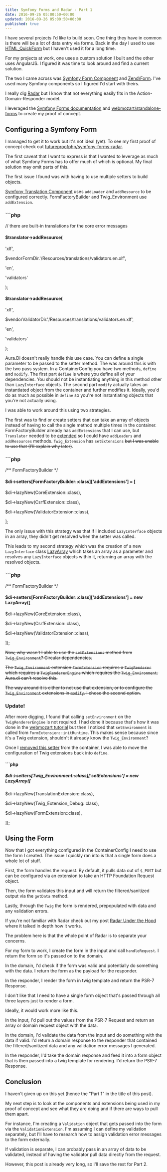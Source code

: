 ```yaml
---
title: Symfony Forms and Radar - Part 1
date: 2016-09-26 05:00:50+00:00
updated: 2016-09-26 05:00:50+00:00
published: true
---
```


I have several projects I'd like to build soon. One thing they have in common is there will be a lot of data entry via forms. Back in the day I used to use [HTML_QuickForm](https://pear.php.net/package/HTML_QuickForm) but I haven't used it for a long time.

For my projects at work, one uses a custom solution I built and the other uses AngularJS. I figured it was time to look around and find a current solution.

The two I came across was [Symfony Form Component](http://symfony.com/doc/current/components/form.html) and [Zend\Form](https://framework.zend.com/manual/2.4/en/modules/zend.form.intro.html). I've used many Symfony components so I figured I'd start with theirs.

I really dig [Radar](/radar-under-the-hood/) but I know that not everything easily fits in the Action-Domain-Responder model.

I leveraged the [Symfony Forms documentation](http://symfony.com/doc/current/components/form.html) and [webmozart/standalone-forms](https://github.com/webmozart/standalone-forms) to create my proof of concept.

## Configuring a Symfony Form

I managed to get it to work but it's not ideal (yet). To see my first proof of concept check out [futureproofphp/symfony-forms-radar](https://github.com/futureproofphp/symfony-forms-radar/tree/1.x).

The first caveat that I want to express is that I wanted to leverage as much of what Symfony Forms has to offer much of which is optional. My final solution may omit parts of this.

The first issue I found was with having to use multiple setters to build objects.

[Symfony Translation Component](http://symfony.com/doc/current/components/translation.html) uses `addLoader` and `addResource` to be configured correctly. FormFactoryBuilder and Twig_Environment use `addExtension`.

### ```php

// there are built-in translations for the core error messages

#### $translator->addResource(

'xlf',

$vendorFormDir.'/Resources/translations/validators.en.xlf',

'en',

'validators'

);

#### $translator->addResource(

'xlf',

$vendorValidatorDir.'/Resources/translations/validators.en.xlf',

'en',

'validators'

);

Aura.Di doesn't really handle this use case. You can define a single parameter to be passed to the setter method. The was around this is with the two pass system. In a ContainerConfig you have two methods, `define` and `modify`. The first part `define` is where you define all of your dependencies. You should not be instantiating anything in this method other than `LazyInterface` objects. The second part `modify` actually takes an instantiated object from the container and further modifies it. Ideally, you'd do as much as possible in `define` so you're not instantiating objects that you're not actually using.

I was able to work around this using two strategies.

The first was to find or create setters that can take an array of objects instead of having to call the single method multiple times in the container. FormFactoryBuilder already has `addExtensions` that I can use, but `Translator` needed to be [extended](https://github.com/futureproofphp/symfony-forms-radar/blob/1.x/src/Translator.php) so I could have `addLoaders` and `addResources` methods. `Twig_Extension` has `setExtensions` <del>but I was unable to use that (I'll explain why later)</del>.

### ```php

/** FormFactoryBuilder */

#### $di->setters[FormFactoryBuilder::class]['addExtensions'] = [

$di->lazyNew(CoreExtension::class),

$di->lazyNew(CsrfExtension::class),

$di->lazyNew(ValidatorExtension::class),

];

The only issue with this strategy was that if I included `LazyInterface` objects in an array, they didn't get resolved when the setter was called.

This leads to my second strategy which was the creation of a new `LazyInterface` class [LazyArray](https://github.com/futureproofphp/symfony-forms-radar/blob/1.x/src/LazyArray.php) which takes an array as a parameter and resolves any `LazyInterface` objects within it, returning an array with the resolved objects.

### ```php

/** FormFactoryBuilder */

#### $di->setters[FormFactoryBuilder::class]['addExtensions'] = new LazyArray([

$di->lazyNew(CoreExtension::class),

$di->lazyNew(CsrfExtension::class),

$di->lazyNew(ValidatorExtension::class),

]);

<del>Now, why wasn't I able to use the `setExtensions` method from `Twig_Environment`? Circular dependencies.</del>

<del>The `Twig_Environment` extension `FormExtension` requires a `TwigRenderer` which requires a `TwigRendererEngine` which requires the `Twig_Environment`. Aura.di can't resolve this.</del>

<del>The way around it is either to not use that extension, or to configure the `Twig_Environment` extensions in `modify`. I chose the second option.</del>

### Update!

After more digging, I found that calling `setEnvironment` on the `TwigRendererEngine` is not required. I had done it because that's how it was done in the [webmozart tutorial](https://github.com/webmozart/standalone-forms/blob/2.7%2Btwig/src/setup.php#L40) but then I noticed that `setEnvironment` is called from `FormExtension::initRuntime`. This makes sense because since it's a Twig extension, shouldn't it already know the `Twig_Environment`?

Once I [removed this setter](https://github.com/futureproofphp/symfony-forms-radar/commit/6ca6a7b6e14269439c821cfaaef4e5d128d318b0) from the container, I was able to move the configuration of Twig extensions back into `define`.

#### ```php

##### $di->setters[Twig_Environment::class]['setExtensions'] = new LazyArray([

$di->lazyNew(TranslationExtension::class),

$di->lazyNew(Twig_Extension_Debug::class),

$di->lazyNew(FormExtension::class),

]);

## Using the Form

Now that I got everything configured in the ContainerConfig I need to use the form I created. The issue I quickly ran into is that a single form does a whole lot of stuff.

First, the form handles the request. By default, it pulls data out of `$_POST` but can be configured via an extension to take an HTTP Foundation Request object.

Then, the form validates this input and will return the filtered/sanitized output via the `getData` method.

Lastly, through the `Twig` the form is rendered, prepopulated with data and any validation errors.

If you're not familiar with Radar check out my post [Radar Under the Hood](/radar-under-the-hood/) where it talked in depth how it works.

The problem here is that the whole point of Radar is to separate your concerns.

For my form to work, I create the form in the input and call `handleRequest`. I return the form so it's passed on to the domain.

In the domain, I'd check if the form was valid and potentially do something with the data. I return the form as the payload for the responder.

In the responder, I render the form in twig template and return the PSR-7 Response.

I don't like that I need to have a single form object that's passed through all three layers just to render a form.

Ideally, it would work more like this.

In the input, I'd pull out the values from the PSR-7 Request and return an array or domain request object with the data.

In the domain, I'd validate the data from the input and do something with the data if valid. I'd return a domain response to the responder that contained the filtered/sanitized data and any validation error messages I generated.

In the responder, I'd take the domain response and feed it into a form object that is then passed into a twig template for rendering. I'd return the PSR-7 Response.

## Conclusion

I haven't given up on this yet (hence the "Part 1" in the title of this post).

My next step is to look at the components and extensions being used in my proof of concept and see what they are doing and if there are ways to pull them apart.

For instance, I'm creating a `Validation` object that gets passed into the form via the `ValidationExtension`. I'm assuming I can define my validation separately, but I'll have to research how to assign validation error messages to the form externally.

If validation is separate, I can probably pass in an array of data to be validated, instead of having the validator pull data directly from the request.

However, this post is already very long, so I'll save the rest for Part 2.

